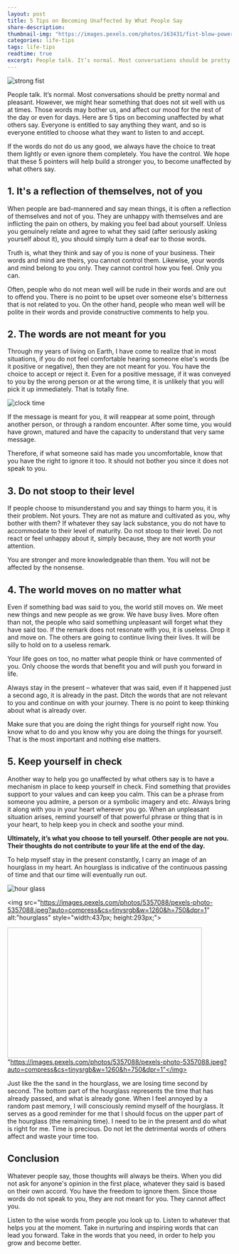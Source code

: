 ```yaml
---
layout: post
title: 5 Tips on Becoming Unaffected by What People Say
share-description: 
thumbnail-img: "https://images.pexels.com/photos/163431/fist-blow-power-wrestling-163431.jpeg?auto=compress&cs=tinysrgb&w=1260&h=750&dpr=2"
categories: life-tips
tags: life-tips
readtime: true
excerpt: People talk. It’s normal. Most conversations should be pretty normal and pleasant. However, we might hear something that does not sit well with us at times. Those words may bother us, and affect our mood for the rest of the day or even for days. Here are 5 tips on becoming unaffected by what others say. Everyone is entitled to say anything they want, and so is everyone entitled to choose what they want to listen to and accept.
---
```


![strong fist](https://images.pexels.com/photos/163431/fist-blow-power-wrestling-163431.jpeg?auto=compress&cs=tinysrgb&w=1260&h=750&dpr=2)

People talk. It’s normal. Most conversations should be pretty normal and pleasant. However, we might hear something that does not sit well with us at times. Those words may bother us, and affect our mood for the rest of the day or even for days. Here are 5 tips on becoming unaffected by what others say. Everyone is entitled to say anything they want, and so is everyone entitled to choose what they want to listen to and accept.

If the words do not do us any good, we always have the choice to treat them lightly or even ignore them completely. You have the control. We hope that these 5 pointers will help build a stronger you, to become unaffected by what others say.

## 1. It's a reflection of themselves, not of you

When people are bad-mannered and say mean things, it is often a reflection of themselves and not of you. They are unhappy with themselves and are inflicting the pain on others, by making you feel bad about yourself. Unless you genuinely relate and agree to what they said (after seriously asking yourself about it), you should simply turn a deaf ear to those words. 

Truth is, what they think and say of you is none of your business. Their words and mind are theirs, you cannot control them. Likewise, your words and mind belong to you only. They cannot control how you feel. Only you can.

Often, people who do not mean well will be rude in their words and are out to offend you. There is no point to be upset over someone else's bitterness that is not related to you. On the other hand, people who mean well will be polite in their words and provide constructive comments to help you.

## 2. The words are not meant for you

Through my years of living on Earth, I have come to realize that in most situations, if you do not feel comfortable hearing someone else's words (be it positive or negative), then they are not meant for you. You have the choice to accept or reject it. Even for a positive message, if it was conveyed to you by the wrong person or at the wrong time, it is unlikely that you will pick it up immediately. That is totally fine.

![clock time](https://images.pexels.com/photos/1065034/pexels-photo-1065034.jpeg?auto=compress&cs=tinysrgb&w=1260&h=750&dpr=1)

If the message is meant for you, it will reappear at some point, through another person, or through a random encounter. After some time, you would have grown, matured and have the capacity to understand that very same message.

Therefore, if what someone said has made you uncomfortable, know that you have the right to ignore it too. It should not bother you since it does not speak to you.

## 3. Do not stoop to their level

If people choose to misunderstand you and say things to harm you, it is their problem. Not yours. They are not as mature and cultivated as you, why bother with them? If whatever they say lack substance, you do not have to accommodate to their level of maturity. Do not stoop to their level. Do not react or feel unhappy about it, simply because, they are not worth your attention.

You are stronger and more knowledgeable than them. You will not be affected by the nonsense.

## 4. The world moves on no matter what

Even if something bad was said to you, the world still moves on. We meet new things and new people as we grow. We have busy lives. More often than not, the people who said something unpleasant will forget what they have said too. If the remark does not resonate with you, it is useless. Drop it and move on. The others are going to continue living their lives. It will be silly to hold on to a useless remark.

Your life goes on too, no matter what people think or have commented of you. Only choose the words that benefit you and will push you forward in life.

Always stay in the present – whatever that was said, even if it happened just a second ago, it is already in the past. Ditch the words that are not relevant to you and continue on with your journey. There is no point to keep thinking about what is already over.

Make sure that you are doing the right things for yourself right now. You know what to do and you know why you are doing the things for yourself. That is the most important and nothing else matters.

## 5. Keep yourself in check

Another way to help you go unaffected by what others say is to have a mechanism in place to keep yourself in check. Find something that provides support to your values and can keep you calm. This can be a phrase from someone you admire, a person or a symbolic imagery and etc. Always bring it along with you in your heart wherever you go. When an unpleasant situation arises, remind yourself of that powerful phrase or thing that is in your heart, to help keep you in check and soothe your mind. 

**Ultimately, it’s what you choose to tell yourself. Other people are not you. Their thoughts do not contribute to your life at the end of the day.**

To help myself stay in the present constantly, I carry an image of an hourglass in my heart. An hourglass is indicative of the continuous passing of time and that our time will eventually run out.

![hour glass](https://images.pexels.com/photos/5357088/pexels-photo-5357088.jpeg?auto=compress&cs=tinysrgb&w=1260&h=750&dpr=1)

<img src="https://images.pexels.com/photos/5357088/pexels-photo-5357088.jpeg?auto=compress&cs=tinysrgb&w=1260&h=750&dpr=1" alt:"hourglass" style="width:437px; height:293px;">

<img style="width: 437px; height: 293px">"https://images.pexels.com/photos/5357088/pexels-photo-5357088.jpeg?auto=compress&cs=tinysrgb&w=1260&h=750&dpr=1"</img>

Just like the the sand in the hourglass, we are losing time second by second. The bottom part of the hourglass represents the time that has already passed, and what is already gone. When I feel annoyed by a random past memory, I will consciously remind myself of the hourglass. It serves as a good reminder for me that I should focus on the upper part of the hourglass (the remaining time). I need to be in the present and do what is right for me. Time is precious. Do not let the detrimental words of others affect and waste your time too.

## Conclusion

Whatever people say, those thoughts will always be theirs. When you did not ask for anyone's opinion in the first place, whatever they said is based on their own accord. You have the freedom to ignore them. Since those words do not speak to you, they are not meant for you. They cannot affect you.

Listen to the wise words from people you look up to. Listen to whatever that helps you at the moment. Take in nurturing and inspiring words that can lead you forward. Take in the words that you need, in order to help you grow and become better.
